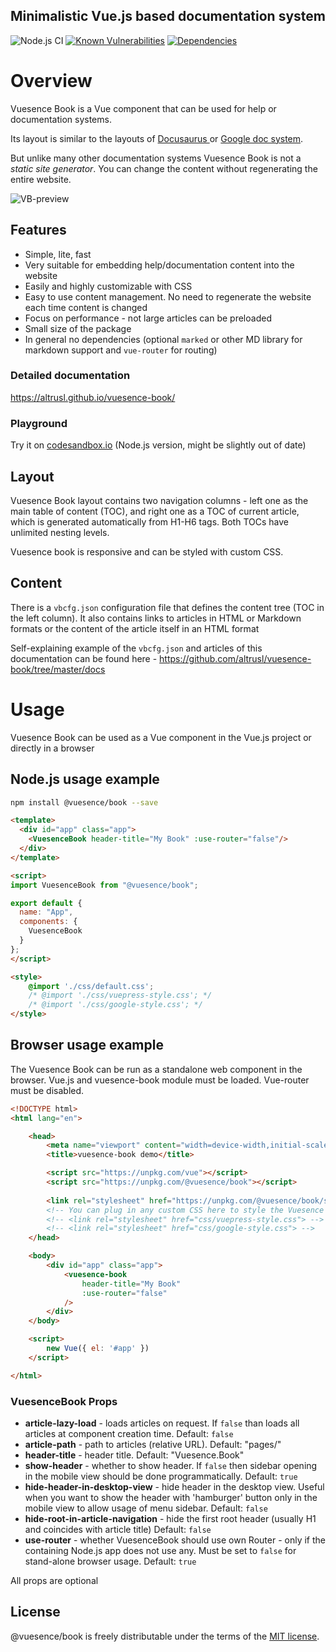 ## Minimalistic Vue.js based documentation system

![Node.js CI](https://github.com/altrusl/vuesence-book/workflows/Node.js%20CI/badge.svg)
[![Known Vulnerabilities](https://snyk.io/test/github/altrusl/vuesence-book/badge.svg)](https://snyk.io/test/github/altrusl/vuesence-book)
[![Dependencies](https://david-dm.org/altrusl/vuesence-book.svg)](https://david-dm.org/altrusl/vuesence-book.svg)

# Overview

Vuesence Book is a Vue component that can be used for help or documentation systems.

Its layout is similar to the layouts of [Docusaurus ](https://v2.docusaurus.io/docs/introduction) or [Google doc system](https://developers.google.com/web/ilt/pwa). 

But unlike many other documentation systems Vuesence Book is not a *static site generator*. You can change the content without regenerating the entire website.

![VB-preview](https://altrusl.github.io/vuesence-book/images/vb-preview.jpg)

## Features

- Simple, lite, fast
- Very suitable for embedding help/documentation content into the website
- Easily and highly customizable with CSS
- Easy to use content management. No need to regenerate the website each time content is changed
- Focus on performance - not large articles can be preloaded
- Small size of the package
- In general no dependencies (optional `marked` or other MD library for markdown support and `vue-router` for routing)



### Detailed documentation

<a href="https://altrusl.github.io/vuesence-book/" target="_blank">https://altrusl.github.io/vuesence-book/</a>

### Playground

Try it on <a href="https://codesandbox.io/s/vuesence-book-0rfh5" target="_blank">codesandbox.io</a> (Node.js version, might be slightly out of date)



## Layout

Vuesence Book layout contains two navigation columns - left one as the main table of content (TOC), and right one as a TOC of current article, which is generated automatically from H1-H6 tags. Both TOCs have unlimited nesting levels.

Vuesence book is responsive and can be styled with custom CSS.

## Content

There is a `vbcfg.json` configuration file that defines the content tree (TOC in the left column). It also contains links to articles in HTML or Markdown formats or the content of the article itself in an HTML format

Self-explaining example of the `vbcfg.json` and articles of this documentation can be found here - 
<a href="https://github.com/altrusl/vuesence-book/tree/master/docs" target="_blank">https://github.com/altrusl/vuesence-book/tree/master/docs</a>

# Usage

Vuesence Book can be used as a Vue component in the Vue.js project or directly in a browser



## Node.js usage example

```bash
npm install @vuesence/book --save
```

```html
<template>
  <div id="app" class="app">
    <VuesenceBook header-title="My Book" :use-router="false"/>
  </div>
</template>

<script>
import VuesenceBook from "@vuesence/book";

export default {
  name: "App",
  components: {
    VuesenceBook
  }
};
</script>

<style>
    @import './css/default.css';
    /* @import './css/vuepress-style.css'; */
    /* @import './css/google-style.css'; */
</style>
```

## Browser usage example

The Vuesence Book can be run as a standalone web component in the browser. Vue.js and vuesence-book module must be loaded. Vue-router must be disabled.

```html
<!DOCTYPE html>
<html lang="en">

	<head>
		<meta name="viewport" content="width=device-width,initial-scale=1.0,user-scalable=no">
		<title>vuesence-book demo</title>

		<script src="https://unpkg.com/vue"></script>
		<script src="https://unpkg.com/@vuesence/book"></script>
		
		<link rel="stylesheet" href="https://unpkg.com/@vuesence/book/src/css/default.css">      
		<!-- You can plug in any custom CSS here to style the Vuesence Book-->
		<!-- <link rel="stylesheet" href="css/vuepress-style.css"> -->
		<!-- <link rel="stylesheet" href="css/google-style.css"> -->
	</head>

	<body>	
		<div id="app" class="app">
			<vuesence-book
				header-title="My Book"
				:use-router="false"
			/>
		</div>
	</body>

	<script>
		new Vue({ el: '#app' })
	</script>

</html>
```



### VuesenceBook Props

-   __article-lazy-load__ - loads articles on request. If `false` than loads all articles at component creation time. Default: `false`
-   __article-path__ - path to articles (relative URL). Default: "pages/"
-   __header-title__ - header title. Default: "Vuesence.Book"
-   __show-header__ - whether to show header. If `false` then sidebar opening in the mobile view should be done programmatically. Default: `true`
-   __hide-header-in-desktop-view__ - hide header in the desktop view. Useful when you want to show the header with 'hamburger' button only in the mobile view to allow usage of menu sidebar. Default: `false`
-	__hide-root-in-article-navigation__ - hide the first root header (usually H1 and coincides with article title) Default: `false`
-	__use-router__ - whether VuesenceBook should use own Router - only if the containing Node.js app does not use any. Must be set to `false` for stand-alone browser usage. Default: `true`

All props are optional


## License

@vuesence/book is freely distributable under the terms of the [MIT license](LICENSE).

